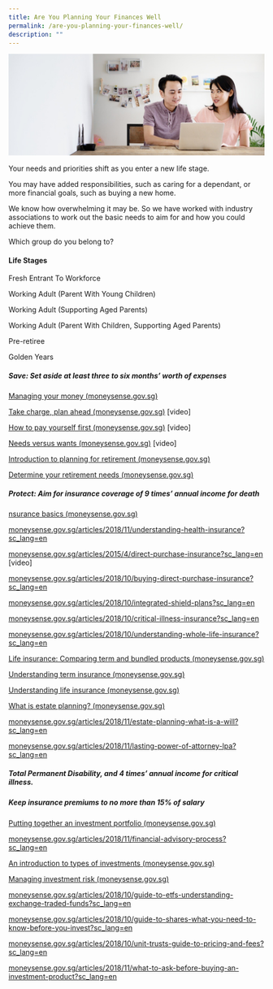 ```yaml
---
title: Are You Planning Your Finances Well
permalink: /are-you-planning-your-finances-well/
description: ""
---
```

![Are Your Planning Your Finances](/images/Are%20You%20Planning%20Your%20Finances/planning%20your%20finances.jfif)

Your needs and priorities shift as you enter a new life stage. 

You may have added responsibilities, such as caring for a dependant, or more financial goals, such as buying a new home. 

We know how overwhelming it may be. So we have worked with industry associations to work out the basic needs to aim for and how you could achieve them. 

Which group do you belong to?

#### Life Stages

Fresh Entrant To Workforce

Working Adult (Parent With Young Children)

Working Adult (Supporting Aged Parents)

Working Adult (Parent With Children, Supporting Aged Parents)

Pre-retiree

Golden Years

#####  Save: Set aside at least three to six months’ worth of expenses

[Managing your money (moneysense.gov.sg)](https://www.moneysense.gov.sg/articles/2018/11/managing-your-money)

[Take charge, plan ahead (moneysense.gov.sg)](https://www.moneysense.gov.sg/articles/2014/8/take-charge-plan-ahead) \[video\]

[How to pay yourself first (moneysense.gov.sg)](https://www.moneysense.gov.sg/articles/2013/10/how-to-pay-yourself-first) \[video\]

[Needs versus wants (moneysense.gov.sg)](https://www.moneysense.gov.sg/articles/2013/10/needs-versus-wants) \[video\]

[Introduction to planning for retirement (moneysense.gov.sg)](https://www.moneysense.gov.sg/articles/2018/10/introduction-to-retirement-planning)

[Determine your retirement needs (moneysense.gov.sg)](https://www.moneysense.gov.sg/articles/2018/10/determine-your-retirement-needs)


##### Protect: Aim for insurance coverage of 9 times’ annual income for death

[nsurance basics (moneysense.gov.sg)](https://www.moneysense.gov.sg/articles/2018/11/insurance-basics)

[moneysense.gov.sg/articles/2018/11/understanding-health-insurance?sc\_lang=en](https://www.moneysense.gov.sg/articles/2018/11/understanding-health-insurance?sc_lang=en)

[moneysense.gov.sg/articles/2015/4/direct-purchase-insurance?sc\_lang=en](https://www.moneysense.gov.sg/articles/2015/4/direct-purchase-insurance?sc_lang=en) \[video\]

[moneysense.gov.sg/articles/2018/10/buying-direct-purchase-insurance?sc\_lang=en](https://www.moneysense.gov.sg/articles/2018/10/buying-direct-purchase-insurance?sc_lang=en)

[moneysense.gov.sg/articles/2018/10/integrated-shield-plans?sc\_lang=en](https://www.moneysense.gov.sg/articles/2018/10/integrated-shield-plans?sc_lang=en)

[moneysense.gov.sg/articles/2018/10/critical-illness-insurance?sc\_lang=en](https://www.moneysense.gov.sg/articles/2018/10/critical-illness-insurance?sc_lang=en)

[moneysense.gov.sg/articles/2018/10/understanding-whole-life-insurance?sc\_lang=en](https://www.moneysense.gov.sg/articles/2018/10/understanding-whole-life-insurance?sc_lang=en)

[Life insurance: Comparing term and bundled products (moneysense.gov.sg)](https://www.moneysense.gov.sg/articles/2018/10/life-insurance-comparing-term-and-bundled-products)

[Understanding term insurance (moneysense.gov.sg)](https://www.moneysense.gov.sg/articles/2018/11/understanding-term-insurance)

[Understanding life insurance (moneysense.gov.sg)](https://www.moneysense.gov.sg/articles/2018/11/understanding-life-insurance)

[What is estate planning? (moneysense.gov.sg)](https://www.moneysense.gov.sg/articles/2018/10/what-is-estate-planning)

[moneysense.gov.sg/articles/2018/11/estate-planning-what-is-a-will?sc\_lang=en](https://www.moneysense.gov.sg/articles/2018/11/estate-planning-what-is-a-will?sc_lang=en)

[moneysense.gov.sg/articles/2018/11/lasting-power-of-attorney-lpa?sc\_lang=en](https://www.moneysense.gov.sg/articles/2018/11/lasting-power-of-attorney-lpa?sc_lang=en)


##### Total Permanent Disability, and 4 times’ annual income for critical illness. 


##### Keep insurance premiums to no more than 15% of salary

[Putting together an investment portfolio​ (moneysense.gov.sg)](https://www.moneysense.gov.sg/articles/2018/11/putting-together-an-investment-portfolio)

[moneysense.gov.sg/articles/2018/11/financial-advisory-process?sc\_lang=en](https://www.moneysense.gov.sg/articles/2018/11/financial-advisory-process?sc_lang=en)

[An introduction to types of investment​s (moneysense.gov.sg)](https://www.moneysense.gov.sg/articles/2018/10/an-introduction-to-types-of-investments)

[Managing investment risk (moneysense.gov.sg)](https://www.moneysense.gov.sg/articles/2018/10/managing-investment-risk)

[moneysense.gov.sg/articles/2018/10/guide-to-etfs-understanding-exchange-traded-funds?sc\_lang=en](https://www.moneysense.gov.sg/articles/2018/10/guide-to-etfs-understanding-exchange-traded-funds?sc_lang=en)

[moneysense.gov.sg/articles/2018/10/guide-to-shares-what-you-need-to-know-before-you-invest?sc\_lang=en](https://www.moneysense.gov.sg/articles/2018/10/guide-to-shares-what-you-need-to-know-before-you-invest?sc_lang=en)

[moneysense.gov.sg/articles/2018/10/unit-trusts-guide-to-pricing-and-fees?sc\_lang=en](https://www.moneysense.gov.sg/articles/2018/10/unit-trusts-guide-to-pricing-and-fees?sc_lang=en)

[moneysense.gov.sg/articles/2018/11/what-to-ask-before-buying-an-investment-product?sc\_lang=en](https://www.moneysense.gov.sg/articles/2018/11/what-to-ask-before-buying-an-investment-product?sc_lang=en)